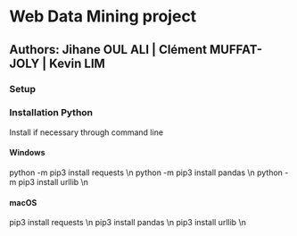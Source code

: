 # Web Data Mining project
## Authors: Jihane OUL ALI | Clément MUFFAT-JOLY | Kevin LIM

### Setup

### Installation Python
Install if necessary through command line 
#### Windows
python -m pip3 install requests \n
python -m pip3 install pandas \n
python -m pip3 install urllib \n
#### macOS
pip3 install requests \n
pip3 install pandas \n
pip3 install urllib \n
